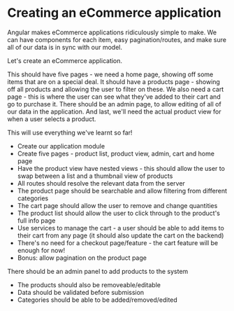 # Creating an eCommerce application

Angular makes eCommerce applications ridiculously simple to make. We can have components for each item, easy pagination/routes, and make sure all of our data is in sync with our model.

Let's create an eCommerce application.

This should have five pages - we need a home page, showing off some items that are on a special deal. It should have a products page - showing off all products and allowing the user to filter on these. We also need a cart page - this is where the user can see what they've added to their cart and go to purchase it. There should be an admin page, to allow editing of all of our data in the application. And last, we'll need the actual product view for when a user selects a product.

This will use everything we've learnt so far!

- Create our application module
- Create five pages - product list, product view, admin, cart and home page
- Have the product view have nested views - this should allow the user to swap between a list and a thumbnail view of products
- All routes should resolve the relevant data from the server
- The product page should be searchable and allow filtering from different categories
- The cart page should allow the user to remove and change quantities
- The product list should allow the user to click through to the product's full info page
- Use services to manage the cart - a user should be able to add items to their cart from any page (it should also update the cart on the backend)
- There's no need for a checkout page/feature - the cart feature will be enough for now!
- Bonus: allow pagination on the product page

There should be an admin panel to add products to the system
- The products should also be removeable/editable
- Data should be validated before submission
- Categories should be able to be added/removed/edited
